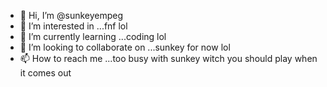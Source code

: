 - 👋 Hi, I’m @sunkeyempeg
- 👀 I’m interested in ...fnf lol
- 🌱 I’m currently learning ...coding lol
- 💞️ I’m looking to collaborate on ...sunkey for now lol
- 📫 How to reach me ...too busy with sunkey witch you should play when it comes out
